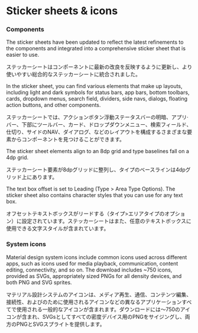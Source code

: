 Sticker sheets & icons
===

### Components

The sticker sheets have been updated to reflect the latest refinements to the components and integrated into a comprehensive sticker sheet that is easier to use.

ステッカーシートはコンポーネントに最新の改良を反映するように更新し、より使いやすい総合的なステッカーシートに統合されました。

In the sticker sheet, you can find various elements that make up layouts, including light and dark symbols for status bars, app bars, bottom toolbars, cards, dropdown menus, search field, dividers, side navs, dialogs, floating action buttons, and other components.

ステッカーシートでは、アクションボタン浮動ステータスバーの明暗、アプリ·バー、下部にツールバー、カード、ドロップダウンメニュー、検索フィールド、仕切り、サイドのNAV、ダイアログ、などのレイアウトを構成するさまざまな要素からコンポーネントを見つけることができます。

The sticker sheet elements align to an 8dp grid and type baselines fall on a 4dp grid.

ステッカーシート要素が8dpグリッドに整列し、タイプのベースラインは4dpグリッド上にあります。

The text box offset is set to Leading (Type > Area Type Options). The sticker sheet also contains character styles that you can use for any text box.

オフセットテキストボックスがリードする（タイプ>エリアタイプのオプション）に設定されています。ステッカーシートはまた、任意のテキストボックスに使用できる文字スタイルが含まれています。

### System icons

Material design system icons include common icons used across different apps, such as icons used for media playback, communication, content editing, connectivity, and so on. The download includes ~750 icons, provided as SVGs, appropriately sized PNGs for all density devices, and both PNG and SVG sprites.

マテリアル設計システムのアイコンは、メディア再生、通信、コンテンツ編集、接続性、およびのために使用されるアイコンなどの異なるアプリケーションすべてで使用される一般的なアイコンが含まれます。ダウンロードには〜750のアイコンが含まれ、SVGsとしてすべての密度デバイス用のPNGをサイジングし、両方のPNGとSVGスプライトを提供します。
